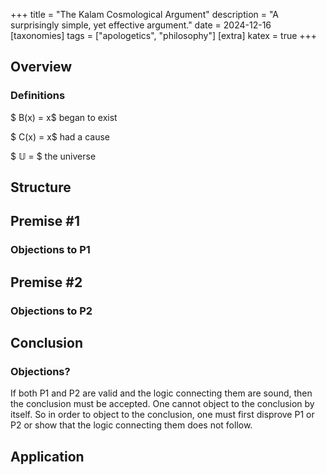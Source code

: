 +++
title = "The Kalam Cosmological Argument"
description = "A surprisingly simple, yet effective argument."
date = 2024-12-16
[taxonomies]
tags = ["apologetics", "philosophy"]
[extra]
katex = true
+++

## Overview

### Definitions

$ B(x) = x$ began to exist

$ C(x) = x$ had a cause

$ 𝕌 = $ the universe

## Structure

## Premise #1

### Objections to P1

## Premise #2

### Objections to P2

## Conclusion

### Objections?

If both P1 and P2 are valid and the logic connecting them are sound, then the conclusion must be accepted. One cannot object to the conclusion by itself. So in order to object to the conclusion, one must first disprove P1 or P2 or show that the logic connecting them does not follow.

## Application
